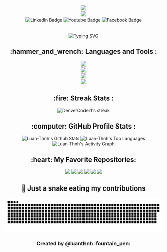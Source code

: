 <div align="center">
  <img src="https://github.com/halfrost/halfrost/blob/master/icons/header_1.png"/>
</div>

<div>
  <div id="header" align="center">
    <img src="https://media.giphy.com/media/M9gbBd9nbDrOTu1Mqx/giphy.gif" width="100"/>
  </div>
  <div id="badges" align="center">
      <a href="https://www.linkedin.com/in/luanthanh0322/" style="text-decoration: none">
      <img src="https://img.shields.io/badge/LinkedIn-blue?style=for-the-badge&logo=linkedin&logoColor=white" alt="LinkedIn Badge"/>
      </a>
    <a href="https://www.youtube.com/" style="text-decoration: none">
      <img src="https://img.shields.io/badge/YouTube-red?style=for-the-badge&logo=youtube&logoColor=white" alt="Youtube Badge"/>
    </a>
    <a href="http://facebook.com/luanthnh.dev/" style="text-decoration: none">
      <img src="https://img.shields.io/badge/Facebook-blue?style=for-the-badge&logo=facebook&logoColor=white" alt="Facebook Badge"/>
    </a>
    <div id="header" align="center">
      <img src="https://komarev.com/ghpvc/?username=yluan-thanh&style=flat-square&color=blue" alt=""/>
    </div>

<br/>
<a href="https://git.io/typing-svg"><img src="https://readme-typing-svg.herokuapp.com?font=Comic+Sans+MS&weight=700&size=32&pause=1000&color=C64F6D&center=true&vCenter=true&random=false&width=435&lines=%3CHi%2C+I'm+luanthnh+%F0%9F%91%8B%2F%3E;%3CI'm+Web+Developer%2F%3E;%3CNice+to+meet+you!%2F%3E" alt="Typing SVG" /></a>

  </div>
</div>


<h2 align="center">:hammer_and_wrench: Languages and Tools :</h2>

<div align="center">
  <img src="https://skillicons.dev/icons?i=git,docker,figma,ps,ai" /><br>
  <img src="https://skillicons.dev/icons?i=html,css,js,ts,py,dart,java" /><br>
  <img src="https://skillicons.dev/icons?i=react,next,redux,vue,styledcomponents,sass,mui,bootstrap,jquery" /><br>
  <img src="https://skillicons.dev/icons?i=nodejs,express,nestjs,mongodb,mysql,firebase" /><br>
</div>

<h2 align="center">:fire: Streak Stats : </h2>

<p align="center">
      <img title="🔥 Get streak stats for your profile at git.io/streak-stats" alt="DenverCoder1's streak" src="https://streak-stats.demolab.com/?user=luan-thnh&theme=monokai-metallian&hide_border=true"/>
</p>

<h2 align="center">:computer: GitHub Profile Stats : </h2>

<div align="center">
  <img alt="Luan-Thnh's Github Stats" src="https://github-readme-stats.vercel.app/api?username=luan-thnh&show_icons=true&include_all_commits=true&count_private=true&theme=react&hide_border=true&bg_color=1F222E&title_color=F85D7F&icon_color=F8D866" height="192px"/>
  <img alt="Luan-Thnh's Top Languages" src="https://github-readme-stats.vercel.app/api/top-langs/?username=luan-thnh&langs_count=8&layout=compact&theme=react&hide_border=true&bg_color=1F222E&title_color=F85D7F&icon_color=F8D866&hide=Jupyter%20Notebook,Roff" height="192px"/>
  <img alt="Luan-Thnh's Activity Graph" src="https://github-readme-activity-graph.vercel.app/graph?username=luan-thnh&bg_color=1F222E&color=F8D866&line=F85D7F&point=FFFFFF&area=true&hide_border=true&radius=8" height="268px"/>
</div>

<h2 align="center">:heart: My Favorite Repositories: </h2>

<div align="center">
  <a href="https://github.com/luan-thnh/music-player"><img src="https://github-readme-stats.vercel.app/api/pin/?username=luan-thnh&repo=music-player&theme=react&hide_border=true&bg_color=1F222E&title_color=F85D7F&icon_color=F8D866" height="130px" /></a>
  <a href="https://github.com/luan-thnh/lets-food"><img src="https://github-readme-stats.vercel.app/api/pin/?username=luan-thnh&repo=lets-food&theme=react&hide_border=true&bg_color=1F222E&title_color=F85D7F&icon_color=F8D866" height="130px" /></a>
  <a href="https://github.com/luan-thnh/todo-list"><img src="https://github-readme-stats.vercel.app/api/pin/?username=luan-thnh&repo=todo-list&theme=react&hide_border=true&bg_color=1F222E&title_color=F85D7F&icon_color=F8D866" height="130px" /></a>
  <a href="https://github.com/luan-thnh/foodyar"><img src="https://github-readme-stats.vercel.app/api/pin/?username=luan-thnh&repo=foodyar&theme=react&hide_border=true&bg_color=1F222E&title_color=F85D7F&icon_color=F8D866" height="130px" /></a>
  <a href="https://github.com/luan-thnh/github-shop"><img src="https://github-readme-stats.vercel.app/api/pin/?username=luan-thnh&repo=github-shop&theme=react&hide_border=true&bg_color=1F222E&title_color=F85D7F&icon_color=F8D866" height="130px" /></a>
  <a href="https://github.com/luan-thnh/finsweet"><img src="https://github-readme-stats.vercel.app/api/pin/?username=luan-thnh&repo=finsweet&theme=react&hide_border=true&bg_color=1F222E&title_color=F85D7F&icon_color=F8D866" height="130px" /></a>
</div>

<h2 align="center">🐍 Just a snake eating my contributions</h2>
<a href="https://www.facebook.com/"></a>
<p align='center'>
  <img src="https://github.com/luan-thnh/luan-thnh/blob/main/github-user-contribution.svg">
</p>

<h3 align="center">Created by @luanthnh :fountain_pen:</h3>
